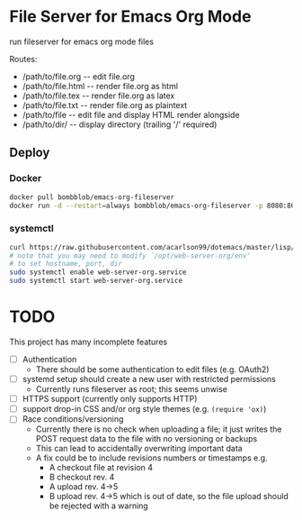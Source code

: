# File Server for Emacs Org Mode

run fileserver for emacs org mode files

Routes:
* /path/to/file.org -- edit file.org
* /path/to/file.html -- render file.org as html
* /path/to/file.tex -- render file.org as latex
* /path/to/file.txt -- render file.org as plaintext
* /path/to/file -- edit file and display HTML render alongside
* /path/to/dir/ -- display directory (trailing '/' required)

## Deploy

### Docker

```sh
docker pull bombblob/emacs-org-fileserver
docker run -d --restart=always bombblob/emacs-org-fileserver -p 8080:8080
```

### systemctl

```sh
curl https://raw.githubusercontent.com/acarlson99/dotemacs/master/lisp/web-server-org/setup-systemd.sh | sudo bash
# note that you may need to modify `/opt/web-server-org/env'
# to set hostname, port, dir
sudo systemctl enable web-server-org.service
sudo systemctl start web-server-org.service
```

# TODO

This project has many incomplete features

* [ ] Authentication
  * There should be some authentication to edit files (e.g. OAuth2)
* [ ] systemd setup should create a new user with restricted permissions
  * Currently runs fileserver as root; this seems unwise
* [ ] HTTPS support (currently only supports HTTP)
* [ ] support drop-in CSS and/or org style themes (e.g. `(require 'ox)`)
* [ ] Race conditions/versioning
  * Currently there is no check when uploading a file; it just writes the POST request data to the file with no versioning or backups
  * This can lead to accidentally overwriting important data
  * A fix could be to include revisions numbers or timestamps e.g.
    * A checkout file at revision 4
    * B checkout rev. 4
    * A upload rev. 4->5
    * B upload rev. 4->5 which is out of date, so the file upload should be rejected with a warning
